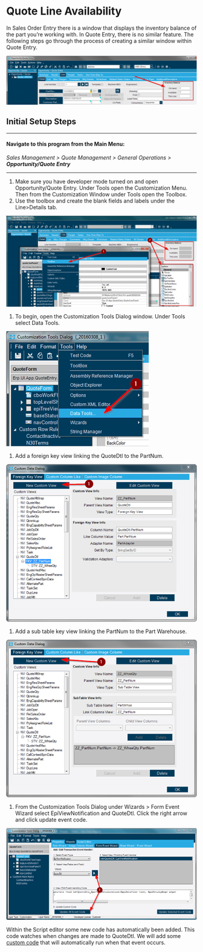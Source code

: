 # Quote Line Availability
In Sales Order Entry there is a window that displays the inventory balance of the part you’re working with. In Quote Entry, there is no similar feature. The following steps go through the process of creating a similar window within Quote Entry.

![](images/01-QuoteLineAvailability_01-1-A.png)

## Initial Setup Steps ##

---

#### Navigate to this program from the Main Menu:

_Sales Management > Quote Management > General Operations > **Opportunity/Quote Entry**_ 

---

1. Make sure you have developer mode turned on and open Opportunity/Quote Entry. Under Tools open the Customization Menu. Then from the Customization Window under Tools open the Toolbox.
2. Use the toolbox and create the blank fields and labels under the Line>Details tab.

![Adding Blank Fields with Toolbox](images/01-QuoteLineAvailability_02-1-1024x487.png)

1. To begin, open the Customization Tools Dialog window. Under Tools select Data Tools.

![Data Tools](images/01-QuoteLineAvailability_03-1.png)

1. Add a foreign key view linking the QuoteDtl to the PartNum.

![Foreign Key View](images/01-QuoteLineAvailability_04-1.png)

1. Add a sub table key view linking the PartNum to the Part Warehouse.

![](images/01-QuoteLineAvailability_05-1.png)

1. From the Customization Tools Dialog under Wizards > Form Event Wizard select EpiViewNotification and QuoteDtl. Click the right arrow and click update event code.

![](images/01-QuoteLineAvailability_06-1.png)

Within the Script editor some new code has automatically been added. This code watches when changes are made to QuoteDtl. We will add some [custom code](QuoteLineAvailability.h) that will automatically run when that event occurs.  
